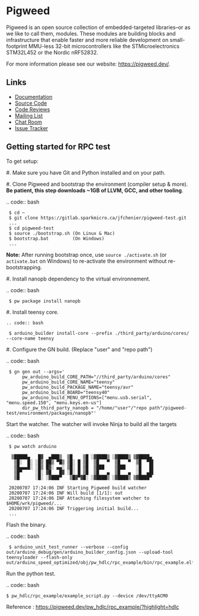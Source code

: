 # Pigweed

Pigweed is an open source collection of embedded-targeted libraries–or as we
like to call them, modules. These modules are building blocks and infrastructure
that enable faster and more reliable development on small-footprint MMU-less
32-bit microcontrollers like the STMicroelectronics STM32L452 or the Nordic
nRF52832.

For more information please see our website: https://pigweed.dev/.

## Links

<!-- TODO(b/256680603) Remove query string from issue tracker link. -->

- [Documentation](https://pigweed.dev/)
- [Source Code](https://cs.pigweed.dev/pigweed)
- [Code Reviews](https://pigweed-review.googlesource.com)
- [Mailing List](https://groups.google.com/forum/#!forum/pigweed)
- [Chat Room](https://discord.gg/M9NSeTA)
- [Issue Tracker](https://issues.pigweed.dev/issues?q=status:open)


## Getting started for RPC test

To get setup:

#. Make sure you have Git and Python installed and on your path.

#. Clone Pigweed and bootstrap the environment (compiler setup & more). **Be
   patient, this step downloads ~1GB of LLVM, GCC, and other tooling**.

   .. code:: bash

     $ cd ~
     $ git clone https://gitlab.sparkmicro.ca/jfchenier/pigweed-test.git
     ...
     $ cd pigweed-test
     $ source ./bootstrap.sh (On Linux & Mac)
     $ bootstrap.bat         (On Windows)
     ...

**Note:** After running bootstrap once, use ``source ./activate.sh`` (or
``activate.bat`` on Windows) to re-activate the environment without
re-bootstrapping.

#. Install nanopb dependency to the virtual environnement.

   .. code:: bash

     $ pw package install nanopb

#. Install teensy core.

    .. code:: bash

     $ arduino_builder install-core --prefix ./third_party/arduino/cores/ --core-name teensy

#. Configure the GN build. (Replace "user" and "repo path")

   .. code:: bash

     $ gn gen out --args='
          pw_arduino_build_CORE_PATH="//third_party/arduino/cores"
          pw_arduino_build_CORE_NAME="teensy"
          pw_arduino_build_PACKAGE_NAME="teensy/avr"
          pw_arduino_build_BOARD="teensy40"
          pw_arduino_build_MENU_OPTIONS=["menu.usb.serial", "menu.speed.150", "menu.keys.en-us"]
          dir_pw_third_party_nanopb = "/home/"user"/"repo path"/pigweed-test/environment/packages/nanopb"'

Start the watcher. The watcher will invoke Ninja to build all the targets

   .. code:: bash

     $ pw watch arduino

      ▒█████▄   █▓  ▄███▒  ▒█    ▒█ ░▓████▒ ░▓████▒ ▒▓████▄
       ▒█░  █░ ░█▒ ██▒ ▀█▒ ▒█░ █ ▒█  ▒█   ▀  ▒█   ▀  ▒█  ▀█▌
       ▒█▄▄▄█░ ░█▒ █▓░ ▄▄░ ▒█░ █ ▒█  ▒███    ▒███    ░█   █▌
       ▒█▀     ░█░ ▓█   █▓ ░█░ █ ▒█  ▒█   ▄  ▒█   ▄  ░█  ▄█▌
       ▒█      ░█░ ░▓███▀   ▒█▓▀▓█░ ░▓████▒ ░▓████▒ ▒▓████▀

     20200707 17:24:06 INF Starting Pigweed build watcher
     20200707 17:24:06 INF Will build [1/1]: out
     20200707 17:24:06 INF Attaching filesystem watcher to $HOME/wrk/pigweed/...
     20200707 17:24:06 INF Triggering initial build...
     ...

Flash the binary.

   .. code:: bash

     $ arduino_unit_test_runner --verbose --config out/arduino_debug/gen/arduino_builder_config.json --upload-tool teensyloader --flash-only out/arduino_speed_optimized/obj/pw_hdlc/rpc_example/bin/rpc_example.elf

Run the python test.

   .. code:: bash

    $ pw_hdlc/rpc_example/example_script.py --device /dev/ttyACM0

Reference : https://pigweed.dev/pw_hdlc/rpc_example/?highlight=hdlc